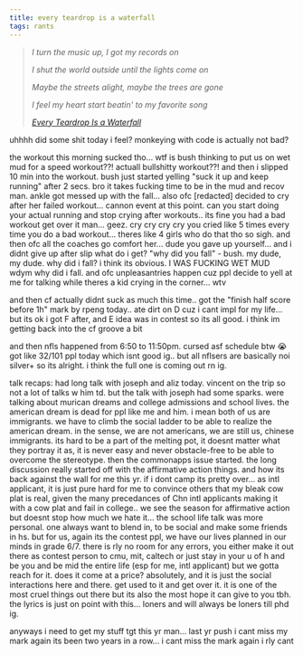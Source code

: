 ```yaml
---
title: every teardrop is a waterfall
tags: rants
---
```


> *I turn the music up, I got my records on*
>
> *I shut the world outside until the lights come on*
>
> *Maybe the streets alight, maybe the trees are gone*
>
> *I feel my heart start beatin' to my favorite song*
>
> *<cite>[Every Teardrop Is a Waterfall](https://open.spotify.com/track/2U8g9wVcUu9wsg6i7sFSv8?si=4332a0cf8a924733)*


uhhhh did some shit today i feel? monkeying with code is actually not bad?

the workout this morning sucked tho... wtf is bush thinking to put us on wet mud for a speed workout??! actuall bullshitty workout??! and then i slipped 10 min into the workout. bush just started yelling "suck it up and keep running" after 2 secs. bro it takes fucking time to be in the mud and recov man. ankle got messed up with the fall... also ofc [redacted] decided to cry after her failed workout... cannon event at this point. can you start doing your actual running and stop crying after workouts.. its fine you had a bad workout get over it man... geez. cry cry cry cry you cried like 5 times every time you do a bad workout... theres like 4 girls who do that tho so sigh. and then ofc all the coaches go comfort her... dude you gave up yourself... and i didnt give up after slip what do i get? "why did you fall" - bush. my dude, my dude. why did i fall? i think its obvious. I WAS FUCKING WET MUD wdym why did i fall. and ofc unpleasantries happen cuz ppl decide to yell at me for talking while theres a kid crying in the corner... wtv

and then cf actually didnt suck as much this time.. got the "finish half score before 1h" mark by rpeng today.. ate dirt on D cuz i cant impl for my life... but its ok i got F after, and E idea was in contest so its all good. i think im getting back into the cf groove a bit

and then nfls happened from 6:50 to 11:50pm. cursed asf schedule btw 😭 got like 32/101 ppl today which isnt good ig.. but all nflsers are basically noi silver+ so its alright. i think the full one is coming out rn ig.

talk recaps: had long talk with joseph and aliz today. vincent on the trip so not a lot of talks w him td. but the talk with joseph had some sparks. were talking about murican dreams and college admissions and school lives. the american dream is dead for ppl like me and him. i mean both of us are immigrants. we have to climb the social ladder to be able to realize the american dream. in the sense, we are not americans, we are still us, chinese immigrants. its hard to be a part of the melting pot, it doesnt matter what they portray it as, it is never easy and never obstacle-free to be able to overcome the stereotype. then the commonapps issue started. the long discussion really started off with the affirmative action things. and how its back against the wall for me this yr. if i dont camp its pretty over... as intl applicant, it is just pure hard for me to convince others that my bleak cow plat is real, given the many precedances of Chn intl applicants making it with a cow plat and fail in college.. we see the season for affirmative action but doesnt stop how much we hate it... the school life talk was more personal. one always want to blend in, to be social and make some friends in hs. but for us, again its the contest ppl, we have our lives planned in our minds in grade 6/7. there is rly no room for any errors, you either make it out there as contest person to cmu, mit, caltech or just stay in your u of h and be you and be mid the entire life (esp for me, intl applicant) but we gotta reach for it. does it come at a price? absolutely, and it is just the social interactions here and there. get used to it and get over it. it is one of the most cruel things out there but its also the most hope it can give to you tbh. the lyrics is just on point with this... loners and will always be loners till phd ig.

anyways i need to get my stuff tgt this yr man... last yr push i cant miss my mark again its been two years in a row... i cant miss the mark again i rly cant
